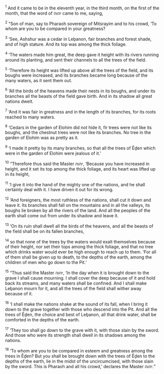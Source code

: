 <sup>1</sup> And it came to be in the eleventh year, in the third month, on the first of the month, that the word of יהוה came to me, saying,

<sup>2</sup> “Son of man, say to Pharaoh sovereign of Mitsrayim and to his crowd, ‘To whom are you to be compared in your greatness?

<sup>3</sup> ‘See, Ashshur was a cedar in Leḇanon, fair branches and forest shade, and of high stature. And its top was among the thick foliage.

<sup>4</sup> ‘The waters made him great, the deep gave it height with its rivers running around its planting, and sent their channels to all the trees of the field.

<sup>5</sup> ‘Therefore its height was lifted up above all the trees of the field, and its boughs were increased, and its branches became long because of the many waters, as it sent them out.

<sup>6</sup> ‘All the birds of the heavens made their nests in its boughs, and under its branches all the beasts of the field gave birth. And in its shadow all great nations dwelt.

<sup>7</sup> ‘And it was fair in greatness and in the length of its branches, for its roots reached to many waters.

<sup>8</sup> ‘Cedars in the garden of Elohim did not hide it, fir trees were not like its boughs, and the chestnut trees were not like its branches. No tree in the garden of Elohim was as pretty as it.

<sup>9</sup> ‘I made it pretty by its many branches, so that all the trees of Ĕḏen which were in the garden of Elohim were jealous of it.’

<sup>10</sup> “Therefore thus said the Master יהוה, ‘Because you have increased in height, and it set its top among the thick foliage, and its heart was lifted up in its height,

<sup>11</sup> ‘I give it into the hand of the mighty one of the nations, and he shall certainly deal with it. I have driven it out for its wrong.

<sup>12</sup> ‘And foreigners, the most ruthless of the nations, shall cut it down and leave it. Its branches shall fall on the mountains and in all the valleys, its boughs lie broken by all the rivers of the land. And all the peoples of the earth shall come out from under its shadow and leave it.

<sup>13</sup> ‘On its ruin shall dwell all the birds of the heavens, and all the beasts of the field shall be on its fallen branches,

<sup>14</sup> so that none of the trees by the waters would exalt themselves because of their height, nor set their tops among the thick foliage, and that no tree which drinks water would ever be high enough to reach up to them. ‘For all of them shall be given up to death, to the depths of the earth, among the children of men who go down to the Pit.’

<sup>15</sup> “Thus said the Master יהוה, ‘In the day when it is brought down to the grave I shall cause mourning. I shall cover the deep because of it and hold back its streams, and many waters shall be confined. And I shall make Leḇanon mourn for it, and all the trees of the field shall wither away because of it.

<sup>16</sup> ‘I shall make the nations shake at the sound of its fall, when I bring it down to the grave together with those who descend into the Pit. And all the trees of Ĕḏen, the choice and best of Leḇanon, all that drink water, shall be comforted in the depths of the earth.

<sup>17</sup> ‘They too shall go down to the grave with it, with those slain by the sword. And those who were its strength shall dwell in its shadows among the nations.

<sup>18</sup> ‘To whom are you to be compared in esteem and greatness among the trees in Ĕḏen? But you shall be brought down with the trees of Ĕḏen to the depths of the earth, lie in the midst of the uncircumcised, with those slain by the sword. This is Pharaoh and all his crowd,’ declares the Master יהוה.”

